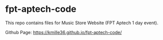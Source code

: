 # fpt-aptech-code
This repo contains files for Music Store Website (FPT Aptech 1 day event).

Github Page: https://kmille36.github.io/fpt-aptech-code/
